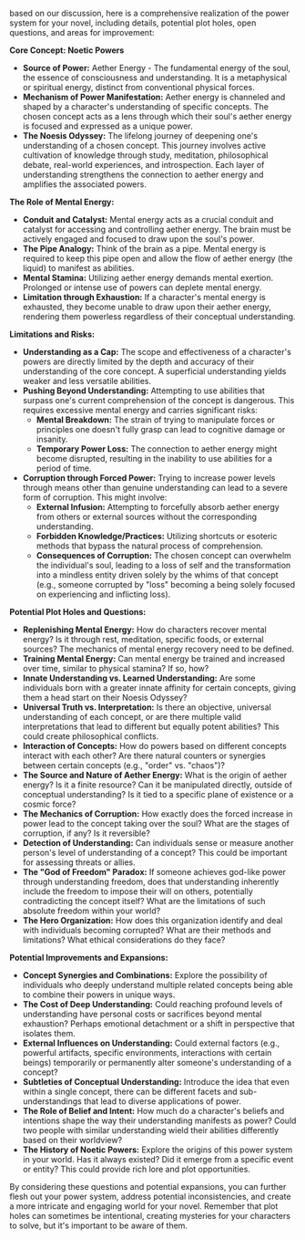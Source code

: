 based on our discussion, here is a comprehensive realization of the power system for your novel, including details, potential plot holes, open questions, and areas for improvement:

**Core Concept: Noetic Powers**

- **Source of Power:** Aether Energy - The fundamental energy of the soul, the essence of consciousness and understanding. It is a metaphysical or spiritual energy, distinct from conventional physical forces.
- **Mechanism of Power Manifestation:** Aether energy is channeled and shaped by a character's understanding of specific concepts. The chosen concept acts as a lens through which their soul's aether energy is focused and expressed as a unique power.
- **The Noesis Odyssey:** The lifelong journey of deepening one's understanding of a chosen concept. This journey involves active cultivation of knowledge through study, meditation, philosophical debate, real-world experiences, and introspection. Each layer of understanding strengthens the connection to aether energy and amplifies the associated powers.

**The Role of Mental Energy:**

- **Conduit and Catalyst:** Mental energy acts as a crucial conduit and catalyst for accessing and controlling aether energy. The brain must be actively engaged and focused to draw upon the soul's power.
- **The Pipe Analogy:** Think of the brain as a pipe. Mental energy is required to keep this pipe open and allow the flow of aether energy (the liquid) to manifest as abilities.
- **Mental Stamina:** Utilizing aether energy demands mental exertion. Prolonged or intense use of powers can deplete mental energy.
- **Limitation through Exhaustion:** If a character's mental energy is exhausted, they become unable to draw upon their aether energy, rendering them powerless regardless of their conceptual understanding.

**Limitations and Risks:**

- **Understanding as a Cap:** The scope and effectiveness of a character's powers are directly limited by the depth and accuracy of their understanding of the core concept. A superficial understanding yields weaker and less versatile abilities.
- **Pushing Beyond Understanding:** Attempting to use abilities that surpass one's current comprehension of the concept is dangerous. This requires excessive mental energy and carries significant risks:
    - **Mental Breakdown:** The strain of trying to manipulate forces or principles one doesn't fully grasp can lead to cognitive damage or insanity.
    - **Temporary Power Loss:** The connection to aether energy might become disrupted, resulting in the inability to use abilities for a period of time.
- **Corruption through Forced Power:** Trying to increase power levels through means other than genuine understanding can lead to a severe form of corruption. This might involve:
    - **External Infusion:** Attempting to forcefully absorb aether energy from others or external sources without the corresponding understanding.
    - **Forbidden Knowledge/Practices:** Utilizing shortcuts or esoteric methods that bypass the natural process of comprehension.
    - **Consequences of Corruption:** The chosen concept can overwhelm the individual's soul, leading to a loss of self and the transformation into a mindless entity driven solely by the whims of that concept (e.g., someone corrupted by "loss" becoming a being solely focused on experiencing and inflicting loss).

**Potential Plot Holes and Questions:**

- **Replenishing Mental Energy:** How do characters recover mental energy? Is it through rest, meditation, specific foods, or external sources? The mechanics of mental energy recovery need to be defined.
- **Training Mental Energy:** Can mental energy be trained and increased over time, similar to physical stamina? If so, how?
- **Innate Understanding vs. Learned Understanding:** Are some individuals born with a greater innate affinity for certain concepts, giving them a head start on their Noesis Odyssey?
- **Universal Truth vs. Interpretation:** Is there an objective, universal understanding of each concept, or are there multiple valid interpretations that lead to different but equally potent abilities? This could create philosophical conflicts.
- **Interaction of Concepts:** How do powers based on different concepts interact with each other? Are there natural counters or synergies between certain concepts (e.g., "order" vs. "chaos")?
- **The Source and Nature of Aether Energy:** What is the origin of aether energy? Is it a finite resource? Can it be manipulated directly, outside of conceptual understanding? Is it tied to a specific plane of existence or a cosmic force?
- **The Mechanics of Corruption:** How exactly does the forced increase in power lead to the concept taking over the soul? What are the stages of corruption, if any? Is it reversible?
- **Detection of Understanding:** Can individuals sense or measure another person's level of understanding of a concept? This could be important for assessing threats or allies.
- **The "God of Freedom" Paradox:** If someone achieves god-like power through understanding freedom, does that understanding inherently include the freedom to impose their will on others, potentially contradicting the concept itself? What are the limitations of such absolute freedom within your world?
- **The Hero Organization:** How does this organization identify and deal with individuals becoming corrupted? What are their methods and limitations? What ethical considerations do they face?

**Potential Improvements and Expansions:**

- **Concept Synergies and Combinations:** Explore the possibility of individuals who deeply understand multiple related concepts being able to combine their powers in unique ways.
- **The Cost of Deep Understanding:** Could reaching profound levels of understanding have personal costs or sacrifices beyond mental exhaustion? Perhaps emotional detachment or a shift in perspective that isolates them.
- **External Influences on Understanding:** Could external factors (e.g., powerful artifacts, specific environments, interactions with certain beings) temporarily or permanently alter someone's understanding of a concept?
- **Subtleties of Conceptual Understanding:** Introduce the idea that even within a single concept, there can be different facets and sub-understandings that lead to diverse applications of power.
- **The Role of Belief and Intent:** How much do a character's beliefs and intentions shape the way their understanding manifests as power? Could two people with similar understanding wield their abilities differently based on their worldview?
- **The History of Noetic Powers:** Explore the origins of this power system in your world. Has it always existed? Did it emerge from a specific event or entity? This could provide rich lore and plot opportunities.

By considering these questions and potential expansions, you can further flesh out your power system, address potential inconsistencies, and create a more intricate and engaging world for your novel. Remember that plot holes can sometimes be intentional, creating mysteries for your characters to solve, but it's important to be aware of them.